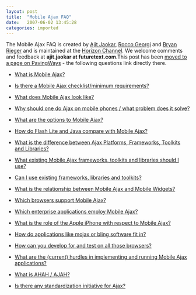```yaml
---
layout: post
title:  "Mobile Ajax FAQ"
date:   2007-06-02 13:45:28
categories: imported
---
```

The Mobile Ajax FAQ is created by [Ajit Jaokar][1], [Rocco Georgi][2] and [Bryan Rieger][3] and is maintained at the [Horizon Channel][4]. We welcome comments and feedback at **ajit.jaokar at futuretext.com**.This post has been [moved to a page on PavingWays][5] - the following questions link directly there. 

*   [What is Mobile Ajax?][6]

*   [Is there a Mobile Ajax checklist/minimum requirements?][7]

*   [What does Mobile Ajax look like?][8]

*   [Why should one do Ajax on mobile phones / what problem does it solve?][9]

*   [What are the options to Mobile Ajax?][10]

*   [How do Flash Lite and Java compare with Mobile Ajax?][11]

*   [What is the difference between Ajax Platforms, Frameworks, Toolkits and Libraries?][12]

*   [What existing Mobile Ajax frameworks, toolkits and libraries should I use?][13]

*   [Can I use existing frameworks, libraries and toolkits?][14]

*   [What is the relationship between Mobile Ajax and Mobile Widgets?][15]

*   [Which browsers support Mobile Ajax?][16]

*   [Which enterprise applications employ Mobile Ajax?][17]

*   [What is the role of the Apple iPhone with respect to Mobile Ajax?][18]

*   [How do applications like mojax or bling software fit in?][19]

*   [How can you develop for and test on all those browsers?][20]

*   [What are the (current) hurdles in implementing and running Mobile Ajax applications?][21]

*   [What is AHAH / AJAH?][22]

*   [Is there any standardization initiative for Ajax?][23]

[1]: http://www.opengardensblog.futuretext.com
[2]: http://www.pavingways.com
[3]: http://www.yiibu.com
[4]: http://www.horizonchannel.com/archives/26
[5]: http://www.pavingways.com/mobile-ajax/mobile-ajax-faq
[6]: http://www.pavingways.com/mobile-ajax/mobile-ajax-faq#what_is_mobile_ajax
[7]: http://www.pavingways.com/mobile-ajax/mobile-ajax-faq#is_there_a_mobile_ajax_checklist
[8]: http://www.pavingways.com/mobile-ajax/mobile-ajax-faq#what_does_mobile_ajax_look_like
[9]: http://www.pavingways.com/mobile-ajax/mobile-ajax-faq#why_should_one_do_ajax_on_mobile_phones
[10]: http://www.pavingways.com/mobile-ajax/mobile-ajax-faq#what_are_the_options_to_mobile_ajax
[11]: http://www.pavingways.com/mobile-ajax/mobile-ajax-faq#how_does_flash_lite_compare_with_mobile
[12]: http://www.pavingways.com/mobile-ajax/mobile-ajax-faq#what_is_the_difference_between_ajax_platforms
[13]: http://www.pavingways.com/mobile-ajax/mobile-ajax-faq#what_existing_mobile_ajax_frameworks_toolkits
[14]: http://www.pavingways.com/mobile-ajax/mobile-ajax-faq#will_frameworks_jquery_dojo_y_uil_etc
[15]: http://www.pavingways.com/mobile-ajax/mobile-ajax-faq#what_is_the_relationship_between_mobile
[16]: http://www.pavingways.com/mobile-ajax/mobile-ajax-faq#which_browsers_support_mobile_ajax
[17]: http://www.pavingways.com/mobile-ajax/mobile-ajax-faq#which_enterprise_applications_employ_mob
[18]: http://www.pavingways.com/mobile-ajax/mobile-ajax-faq#what_is_the_role_of_the_apple_iphone
[19]: http://www.pavingways.com/mobile-ajax/mobile-ajax-faq#what_are_applications_like_mojax
[20]: http://www.pavingways.com/mobile-ajax/mobile-ajax-faq#how_can_you_develop_for_and_test_on_all
[21]: http://www.pavingways.com/mobile-ajax/mobile-ajax-faq#what_are_the_current_hurdles_in_implemen
[22]: http://www.pavingways.com/mobile-ajax/mobile-ajax-faq#what_is_ahah_ajah
[23]: http://www.pavingways.com/mobile-ajax/mobile-ajax-faq#is_there_any_standardization_initiative_for_ajax